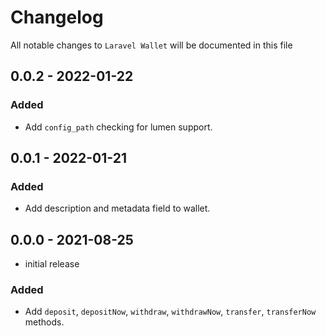 # Changelog

All notable changes to `Laravel Wallet` will be documented in this file

## 0.0.2 - 2022-01-22

### Added
- Add `config_path` checking for lumen support.

## 0.0.1 - 2022-01-21

### Added
- Add description and metadata field to wallet.

## 0.0.0 - 2021-08-25

- initial release

### Added
- Add `deposit`, `depositNow`, `withdraw`, `withdrawNow`, `transfer`, `transferNow` methods.
